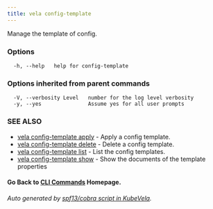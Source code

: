 ```yaml
---
title: vela config-template
---
```


Manage the template of config.

### Options

```
  -h, --help   help for config-template
```

### Options inherited from parent commands

```
  -V, --verbosity Level   number for the log level verbosity
  -y, --yes               Assume yes for all user prompts
```

### SEE ALSO


* [vela config-template apply](vela_config-template_apply.md)	 - Apply a config template.
* [vela config-template delete](vela_config-template_delete.md)	 - Delete a config template.
* [vela config-template list](vela_config-template_list.md)	 - List the config templates.
* [vela config-template show](vela_config-template_show.md)	 - Show the documents of the template properties

#### Go Back to [CLI Commands](vela.md) Homepage.


###### Auto generated by [spf13/cobra script in KubeVela](https://github.com/kubevela/kubevela/tree/master/hack/docgen).

